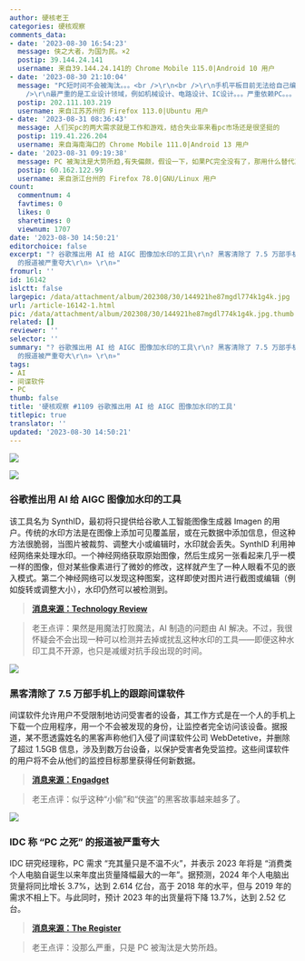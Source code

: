 ```yaml
---
author: 硬核老王
categories: 硬核观察
comments_data:
- date: '2023-08-30 16:54:23'
  message: 侠之大者，为国为民。×2
  postip: 39.144.24.141
  username: 来自39.144.24.141的 Chrome Mobile 115.0|Android 10 用户
- date: '2023-08-30 21:10:04'
  message: "PC短时间不会被淘汰。。。<br />\r\n<br />\r\n手机平板目前无法给自己编写应用，更别提跨平台跨设备了。。。<br />\r\n<br
    />\r\n最严重的是工业设计领域，例如机械设计、电路设计、IC设计。。。严重依赖PC。。。"
  postip: 202.111.103.219
  username: 来自江苏苏州的 Firefox 113.0|Ubuntu 用户
- date: '2023-08-31 08:36:43'
  message: 人们买pc的两大需求就是工作和游戏，结合失业率来看pc市场还是很坚挺的
  postip: 119.41.226.204
  username: 来自海南海口的 Chrome Mobile 111.0|Android 13 用户
- date: '2023-08-31 09:19:38'
  message: PC 被淘汰是大势所趋,有失偏颇，假设一下，如果PC完全没有了，那用什么替代其作为生产力工具，除非是跨时代产品，能够完全替代PC,否则说淘汰还为时过早，不过一部分份额转向其他倒是真的
  postip: 60.162.122.99
  username: 来自浙江台州的 Firefox 78.0|GNU/Linux 用户
count:
  commentnum: 4
  favtimes: 0
  likes: 0
  sharetimes: 0
  viewnum: 1707
date: '2023-08-30 14:50:21'
editorchoice: false
excerpt: "? 谷歌推出用 AI 给 AIGC 图像加水印的工具\r\n? 黑客清除了 7.5 万部手机上的跟踪间谍软件\r\n? IDC 称 “PC 之死”
  的报道被严重夸大\r\n» \r\n»"
fromurl: ''
id: 16142
islctt: false
largepic: /data/attachment/album/202308/30/144921he87mgdl774k1g4k.jpg
url: /article-16142-1.html
pic: /data/attachment/album/202308/30/144921he87mgdl774k1g4k.jpg.thumb.jpg
related: []
reviewer: ''
selector: ''
summary: "? 谷歌推出用 AI 给 AIGC 图像加水印的工具\r\n? 黑客清除了 7.5 万部手机上的跟踪间谍软件\r\n? IDC 称 “PC 之死”
  的报道被严重夸大\r\n» \r\n»"
tags:
- AI
- 间谍软件
- PC
thumb: false
title: '硬核观察 #1109 谷歌推出用 AI 给 AIGC 图像加水印的工具'
titlepic: true
translator: ''
updated: '2023-08-30 14:50:21'
---
```


![](/data/attachment/album/202308/30/144921he87mgdl774k1g4k.jpg)


![](/data/attachment/album/202308/30/144935hhllxc11lx44497h.jpg)


### 谷歌推出用 AI 给 AIGC 图像加水印的工具


该工具名为 SynthID，最初将只提供给谷歌人工智能图像生成器 Imagen 的用户。传统的水印方法是在图像上添加可见覆盖层，或在元数据中添加信息，但这种方法很脆弱，当图片被裁剪、调整大小或编辑时，水印就会丢失。SynthID 利用神经网络来处理水印。一个神经网络获取原始图像，然后生成另一张看起来几乎一模一样的图像，但对某些像素进行了微妙的修改，这样就产生了一种人眼看不见的嵌入模式。第二个神经网络可以发现这种图案，这样即使对图片进行截图或编辑（例如旋转或调整大小），水印仍然可以被检测到。



> 
> **[消息来源：Technology Review](https://www.technologyreview.com/2023/08/29/1078620/google-deepmind-has-launched-a-watermarking-tool-for-ai-generated-images/)**
> 
> 
> 



> 
> 老王点评：果然是用魔法打败魔法，AI 制造的问题由 AI 解决。不过，我很怀疑会不会出现一种可以检测并去掉或扰乱这种水印的工具——即便这种水印工具不开源，也只是减缓对抗手段出现的时间。
> 
> 
> 


![](/data/attachment/album/202308/30/144949m1dff11d1mffmard.jpg)


### 黑客清除了 7.5 万部手机上的跟踪间谍软件


间谍软件允许用户不受限制地访问受害者的设备，其工作方式是在一个人的手机上下载一个应用程序，用一个不会被发现的身份，让监控者完全访问该设备。据报道，某不愿透露姓名的黑客声称他们入侵了间谍软件公司 WebDetetive，并删除了超过 1.5GB 信息，涉及到数万台设备，以保护受害者免受监控。这些间谍软件的用户将不会从他们的监控目标那里获得任何新数据。



> 
> **[消息来源：Engadget](https://www.engadget.com/benevolent-hackers-clear-stalking-spyware-from-75000-phones-141904990.html)**
> 
> 
> 



> 
> 老王点评：似乎这种“小偷”和“侠盗”的黑客故事越来越多了。
> 
> 
> 


![](/data/attachment/album/202308/30/145005q9ovi667ou6ui7in.jpg)


### IDC 称 “PC 之死” 的报道被严重夸大


IDC 研究经理称，PC 需求 “充其量只是不温不火”，并表示 2023 年将是 “消费类个人电脑自诞生以来年度出货量降幅最大的一年”。据预测，2024 年个人电脑出货量将同比增长 3.7%，达到 2.614 亿台，高于 2018 年的水平，但与 2019 年的需求不相上下。与此同时，预计 2023 年的出货量将下降 13.7%，达到 2.52 亿台。



> 
> **[消息来源：The Register](https://www.theregister.com/2023/08/29/pc_bounceback_idc/)**
> 
> 
> 



> 
> 老王点评：没那么严重，只是 PC 被淘汰是大势所趋。
> 
> 
>